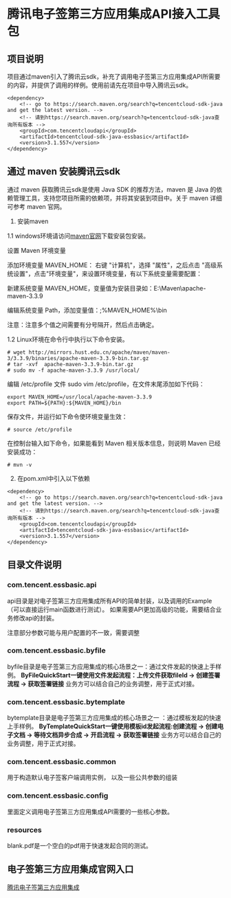 # 腾讯电子签第三方应用集成API接入工具包

## 项目说明
项目通过maven引入了腾讯云sdk，补充了调用电子签第三方应用集成API所需要的内容，并提供了调用的样例。使用前请先在项目中导入腾讯云sdk。

```
<dependency>
    <!-- go to https://search.maven.org/search?q=tencentcloud-sdk-java and get the latest version. -->
    <!-- 请到https://search.maven.org/search?q=tencentcloud-sdk-java查询所有版本 -->
    <groupId>com.tencentcloudapi</groupId>
    <artifactId>tencentcloud-sdk-java-essbasic</artifactId>
    <version>3.1.557</version>
</dependency>
```


## 通过 maven 安装腾讯云sdk
通过 maven 获取腾讯云sdk是使用 Java SDK 的推荐方法，maven 是 Java 的依赖管理工具，支持您项目所需的依赖项，并将其安装到项目中。关于 maven 详细可参考 maven 官网。
1. 安装maven

 1.1  windows环境请访问[maven官网](https://maven.apache.org/download.cgi)下载安装包安装。

   设置 Maven 环境变量 
   
添加环境变量 MAVEN_HOME：
   右键 "计算机"，选择 "属性"，之后点击 "高级系统设置"，点击"环境变量"，来设置环境变量，有以下系统变量需要配置：

新建系统变量 MAVEN_HOME，变量值为安装目录如：E:\Maven\apache-maven-3.3.9

编辑系统变量 Path，添加变量值：;%MAVEN_HOME%\bin

注意：注意多个值之间需要有分号隔开，然后点击确定。



 1.2  Linux环境在命令行中执行以下命令安装。
```
# wget http://mirrors.hust.edu.cn/apache/maven/maven-3/3.3.9/binaries/apache-maven-3.3.9-bin.tar.gz
# tar -xvf  apache-maven-3.3.9-bin.tar.gz
# sudo mv -f apache-maven-3.3.9 /usr/local/
```
编辑 /etc/profile 文件 sudo vim /etc/profile，在文件末尾添加如下代码：
```
export MAVEN_HOME=/usr/local/apache-maven-3.3.9
export PATH=${PATH}:${MAVEN_HOME}/bin
```
保存文件，并运行如下命令使环境变量生效：
```
# source /etc/profile
```
在控制台输入如下命令，如果能看到 Maven 相关版本信息，则说明 Maven 已经安装成功：
```
# mvn -v
```
2. 在pom.xml中引入以下依赖

```
<dependency>
    <!-- go to https://search.maven.org/search?q=tencentcloud-sdk-java and get the latest version. -->
    <!-- 请到https://search.maven.org/search?q=tencentcloud-sdk-java查询所有版本 -->
    <groupId>com.tencentcloudapi</groupId>
    <artifactId>tencentcloud-sdk-java-essbasic</artifactId>
    <version>3.1.557</version>
</dependency>
```

## 目录文件说明
### com.tencent.essbasic.api
api目录是对电子签第三方应用集成所有API的简单封装，以及调用的Example（可以直接运行main函数进行测试）。
如果需要API更加高级的功能，需要结合业务修改api的封装。

注意部分参数可能与用户配置的不一致，需要调整

### com.tencent.essbasic.byfile
byfile目录是电子签第三方应用集成的核心场景之一：通过文件发起的快速上手样例。
**ByFileQuickStart一键使用文件发起流程：上传文件获取fileId -> 创建签署流程 -> 获取签署链接**
业务方可以结合自己的业务调整，用于正式对接。

### com.tencent.essbasic.bytemplate
bytemplate目录是电子签第三方应用集成的核心场景之一 ：通过模板发起的快速上手样例。
**ByTemplateQuickStart一键使用模板id发起流程:创建流程 -> 创建电子文档 -> 等待文档异步合成 -> 开启流程 -> 获取签署链接**
业务方可以结合自己的业务调整，用于正式对接。

### com.tencent.essbasic.common
用于构造默认电子签客户端调用实例， 以及一些公共参数的组装

### com.tencent.essbasic.config
里面定义调用电子签第三方应用集成API需要的一些核心参数。

### resources
blank.pdf是一个空白的pdf用于快速发起合同的测试。

## 电子签第三方应用集成官网入口
[腾讯电子签第三方应用集成](https://cloud.tencent.com/document/api/1420/61534)